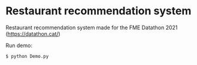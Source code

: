 # Restaurant recommendation system

Restaurant recommendation system made for the FME Datathon 2021 (https://datathon.cat/)

Run demo:
```
$ python Demo.py
```
